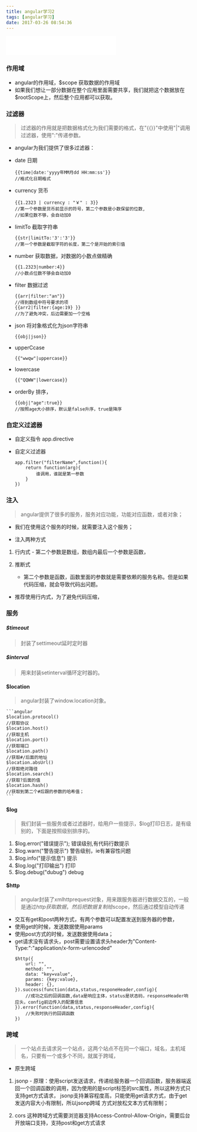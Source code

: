 ```yaml
---
title: angular学习2
tags: [angular学习]
date: 2017-03-26 08:54:36
---
```

<iframe frameborder="no" border="0" marginwidth="0" marginheight="0" width=298 height=52 src="//music.163.com/outchain/player?type=0&id=611811413&auto=1&height=32"></iframe>

### 作用域

-   angular的作用域，$scope 获取数据的作用域
-   如果我们想让一部分数据在整个应用里面需要共享，我们就把这个数据放在$rootScope上，然后整个应用都可以获取。

### 过滤器
>   过滤器的作用就是把数据格式化为我们需要的格式，在"{{}}"中使用"|"调用过滤器，使用":"传递参数。
-   angular为我们提供了很多过滤器：

-   date 日期

    ```
    {{time|date:'yyyy年MM月dd HH:mm:ss'}}
    //格式化日期格式
    ```
-   currency 货币

    ```
    {{1.2323 | currency : "￥" : 3}}
    //第一个参数是货币前显示的符号，第二个参数是小数保留的位数,
    //如果位数不够，会自动加0
    ```
-   limitTo 截取字符串

    ```
    {{str|limitTo:'3':'3'}}
    //第一个参数是截取字符的长度，第二个是开始的索引值
    ```
-   number  获取数据，对数据的小数点做精确
    ```
    {{1.2323|number:4}}
    //小数点位数不够会自动加0
    ```
-   filter  数据过滤
    ```
    {{arr|filter:"an"}}
    //得到数组中符号要求的项
    {{arr2|filter:{age:19} }}
    //为了避免冲突，后边需要加一个空格
    ```
-   json    将对象格式化为json字符串
    ```
    {{obj|json}}
    ```
-   upperCcase
    ```
    {{"wwqw"|uppercase}}
    ```
-   lowercase   
    ```
    {{"QQWW"|lowercase}}
    ```
-   orderBy  排序，
    ```
    {{obj|"age":true}}
    //按照age大小排序，默认是false升序，true是降序
    ```
### 自定义过滤器
-   自定义指令   app.directive
-   自定义过滤器  

    ```
    app.filter("filterName",function(){
        return function(arg){
            谁调用，谁就是第一参数
        }
    })
    ```


### 注入

>   angular提供了很多的服务，服务对应功能，功能对应函数，或者对象；

-   我们在使用这个服务的时候，就需要注入这个服务；

-   注入两种方式
1.   行内式
    -   第二个参数是数组，数组内最后一个参数是函数，
2.  推断式 

    -   第二个参数是函数，函数里面的参数就是需要依赖的服务名称。但是如果代码压缩，就会导致代码出问题。
-   推荐使用行内式，为了避免代码压缩，

### 服务

#####   $timeout

>   封装了settimeout延时定时器

#####   $interval

>   用来封装setinterval循环定时器的。

####    $location

>   angular封装了window.location对象。

    ```angular
    $location.protocol()
    //获取协议
    $location.host()
    //获取主机
    $location.port()
    //获取端口
    $location.path()
    //获取#/后面的地址
    $location.absUrl()
    //获取绝对路径
    $location.search()
    //获取?后面的值
    $location.hash()
    //获取到第二个#后跟的参数的哈希值；
    ```

####    $log

>   我们封装一些服务或者过滤器时，给用户一些提示，$log打印日志，是有级别的，下面是按照级别排序的。

1.   $log.error("错误提示");     错误级别,有代码行数提示
2.   $log.warn("警告提示")       警告级别，ie有兼容性问题
3.   $log.info("提示信息")           提示
4.   $log.log("打印输出")            打印
5.   $log.debug("dubug")          debug

####    $http

>   angular封装了xmlhttprequest对象，用来跟服务器进行数据交互的，一般是通过$http获取数据，然后把数据复制给$scope，然后通过模型自动传递

-   交互有get和post两种方式，有两个参数可以配置发送到服务器的参数，
-   使用get的时候，发送数据使用params
-   使用post方式的时候，发送数据使用data；
-   get请求没有请求头，post需要设置请求头header为"Content-Type:":"application/x-form-urlencoded"
    ```angular
    $http({
        url: "",
        method: "",
        data: "key=value",
        params: {key:value},
        header: {},
    }).success(function(data,status,responeHeader,config){
        //成功之后的回调函数,data是响应主体，status是状态码，responseHeader响应头，config前边传入的配置信息
    }).error(function(data,status,responseHeader,config){
        //失败时执行的回调函数
    })
    ```

### 跨域

>   一个站点去请求另一个站点，这两个站点不在同一个端口，域名，主机域名，只要有一个或多个不同，就属于跨域，
-   原生跨域
1.   jsonp
    -   原理：使用script发送请求，传递给服务器一个回调函数，服务器端返回一个回调函数的调用，因为使用的是script标签的src属性，所以这种方式只支持get方式请求，
    jsonp支持兼容程度高，只能使用get请求方式，由于get发送内容大小有限制，所以jsonp跨域 方式对放松文本方式有限制；

2.   cors
    这种跨域方式需要浏览器支持Access-Control-Allow-Origin，需要后台开放端口支持，支持post和get方式请求
